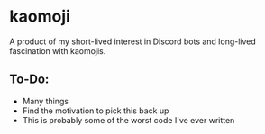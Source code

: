 # kaomoji

<p> A product of my short-lived interest in Discord bots and long-lived fascination with kaomojis. </p>

## To-Do:

<ul>
  <li> Many things </li>
  <li> Find the motivation to pick this back up </li>
  <li> This is probably some of the worst code I've ever written </li>
</ul>
